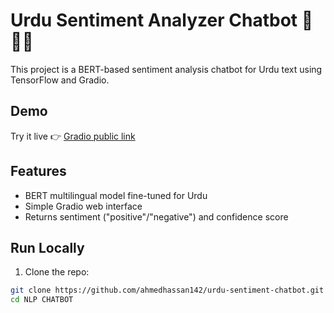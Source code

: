 # Urdu Sentiment Analyzer Chatbot 🤖🇵🇰

This project is a BERT-based sentiment analysis chatbot for Urdu text using TensorFlow and Gradio.

## Demo
Try it live 👉 [Gradio public link](https://e13fa447740ba8dd6c.gradio.live/) 

## Features
- BERT multilingual model fine-tuned for Urdu
- Simple Gradio web interface
- Returns sentiment ("positive"/"negative") and confidence score

## Run Locally

1. Clone the repo:
```bash
git clone https://github.com/ahmedhassan142/urdu-sentiment-chatbot.git
cd NLP CHATBOT
